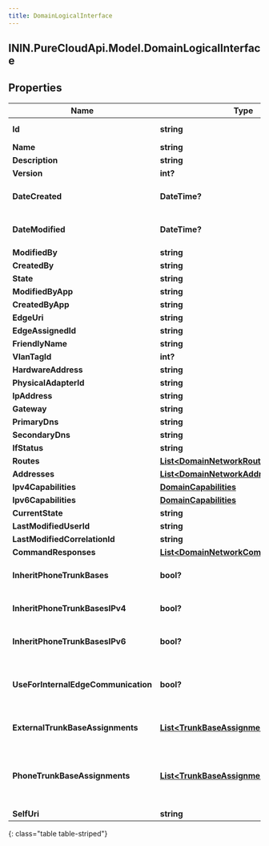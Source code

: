 ```yaml
---
title: DomainLogicalInterface
---
```

## ININ.PureCloudApi.Model.DomainLogicalInterface

## Properties

|Name | Type | Description | Notes|
|------------ | ------------- | ------------- | -------------|
| **Id** | **string** | The globally unique identifier for the object. | [optional] |
| **Name** | **string** |  | [optional] |
| **Description** | **string** |  | [optional] |
| **Version** | **int?** |  | [optional] |
| **DateCreated** | **DateTime?** | Date time is represented as an ISO-8601 string. For example: yyyy-MM-ddTHH:mm:ss.SSSZ | [optional] |
| **DateModified** | **DateTime?** | Date time is represented as an ISO-8601 string. For example: yyyy-MM-ddTHH:mm:ss.SSSZ | [optional] |
| **ModifiedBy** | **string** |  | [optional] |
| **CreatedBy** | **string** |  | [optional] |
| **State** | **string** |  | [optional] |
| **ModifiedByApp** | **string** |  | [optional] |
| **CreatedByApp** | **string** |  | [optional] |
| **EdgeUri** | **string** |  | [optional] |
| **EdgeAssignedId** | **string** |  | [optional] |
| **FriendlyName** | **string** | Friendly Name | |
| **VlanTagId** | **int?** |  | [optional] |
| **HardwareAddress** | **string** | Hardware Address | |
| **PhysicalAdapterId** | **string** | Physical Adapter Id | |
| **IpAddress** | **string** |  | [optional] |
| **Gateway** | **string** |  | [optional] |
| **PrimaryDns** | **string** |  | [optional] |
| **SecondaryDns** | **string** |  | [optional] |
| **IfStatus** | **string** |  | [optional] |
| **Routes** | [**List&lt;DomainNetworkRoute&gt;**](DomainNetworkRoute.html) |  | [optional] |
| **Addresses** | [**List&lt;DomainNetworkAddress&gt;**](DomainNetworkAddress.html) |  | [optional] |
| **Ipv4Capabilities** | [**DomainCapabilities**](DomainCapabilities.html) |  | [optional] |
| **Ipv6Capabilities** | [**DomainCapabilities**](DomainCapabilities.html) |  | [optional] |
| **CurrentState** | **string** |  | [optional] |
| **LastModifiedUserId** | **string** |  | [optional] |
| **LastModifiedCorrelationId** | **string** |  | [optional] |
| **CommandResponses** | [**List&lt;DomainNetworkCommandResponse&gt;**](DomainNetworkCommandResponse.html) |  | [optional] |
| **InheritPhoneTrunkBases** | **bool?** | Phone trunk base assignment will be inherited from the Edge Group. | [optional] [default to false]|
| **InheritPhoneTrunkBasesIPv4** | **bool?** | The IPv4 phone trunk base assignment will be inherited from the Edge Group. | [optional] [default to false]|
| **InheritPhoneTrunkBasesIPv6** | **bool?** | The IPv6 phone trunk base assignment will be inherited from the Edge Group. | [optional] [default to false]|
| **UseForInternalEdgeCommunication** | **bool?** | This interface will be used for all internal edge-to-edge communication using settings from the edgeTrunkBaseAssignment on the Edge Group. | [optional] [default to false]|
| **ExternalTrunkBaseAssignments** | [**List&lt;TrunkBaseAssignment&gt;**](TrunkBaseAssignment.html) | External trunk base settings to use for external communication from this interface. | [optional] |
| **PhoneTrunkBaseAssignments** | [**List&lt;TrunkBaseAssignment&gt;**](TrunkBaseAssignment.html) | Phone trunk base settings to use for phone communication from this interface.  These settings will be ignored when \&quot;inheritPhoneTrunkBases\&quot; is true. | [optional] |
| **SelfUri** | **string** | The URI for this object | [optional] |
{: class="table table-striped"}


